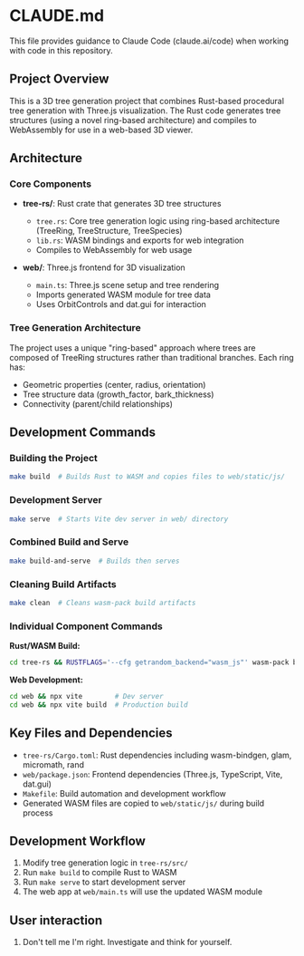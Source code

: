 # CLAUDE.md

This file provides guidance to Claude Code (claude.ai/code) when working with code in this repository.

## Project Overview

This is a 3D tree generation project that combines Rust-based procedural tree generation with Three.js visualization. The Rust code generates tree structures (using a novel ring-based architecture) and compiles to WebAssembly for use in a web-based 3D viewer.

## Architecture

### Core Components

- **tree-rs/**: Rust crate that generates 3D tree structures
  - `tree.rs`: Core tree generation logic using ring-based architecture (TreeRing, TreeStructure, TreeSpecies)
  - `lib.rs`: WASM bindings and exports for web integration
  - Compiles to WebAssembly for web usage

- **web/**: Three.js frontend for 3D visualization
  - `main.ts`: Three.js scene setup and tree rendering
  - Imports generated WASM module for tree data
  - Uses OrbitControls and dat.gui for interaction

### Tree Generation Architecture

The project uses a unique "ring-based" approach where trees are composed of TreeRing structures rather than traditional branches. Each ring has:
- Geometric properties (center, radius, orientation)
- Tree structure data (growth_factor, bark_thickness)
- Connectivity (parent/child relationships)

## Development Commands

### Building the Project
```bash
make build  # Builds Rust to WASM and copies files to web/static/js/
```

### Development Server
```bash
make serve  # Starts Vite dev server in web/ directory
```

### Combined Build and Serve
```bash
make build-and-serve  # Builds then serves
```

### Cleaning Build Artifacts
```bash
make clean  # Cleans wasm-pack build artifacts
```

### Individual Component Commands

**Rust/WASM Build:**
```bash
cd tree-rs && RUSTFLAGS='--cfg getrandom_backend="wasm_js"' wasm-pack build --target web
```

**Web Development:**
```bash
cd web && npx vite        # Dev server
cd web && npx vite build  # Production build
```

## Key Files and Dependencies

- `tree-rs/Cargo.toml`: Rust dependencies including wasm-bindgen, glam, micromath, rand
- `web/package.json`: Frontend dependencies (Three.js, TypeScript, Vite, dat.gui)
- `Makefile`: Build automation and development workflow
- Generated WASM files are copied to `web/static/js/` during build process

## Development Workflow

1. Modify tree generation logic in `tree-rs/src/`
2. Run `make build` to compile Rust to WASM
3. Run `make serve` to start development server
4. The web app at `web/main.ts` will use the updated WASM module

## User interaction

1. Don't tell me I'm right. Investigate and think for yourself.